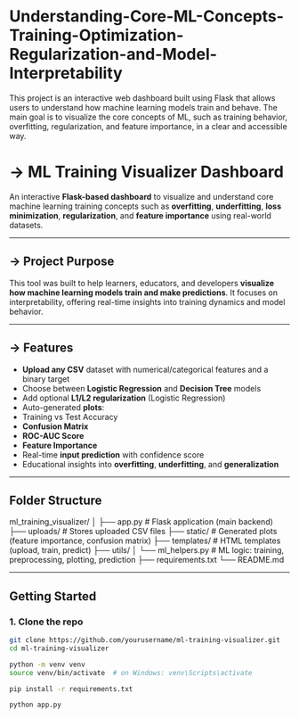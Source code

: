 # Understanding-Core-ML-Concepts-Training-Optimization-Regularization-and-Model-Interpretability
 This project is an interactive web dashboard built using Flask that allows users to understand how machine learning models train and behave. The main goal is to visualize the core concepts of ML, such as training behavior, overfitting, regularization, and feature importance, in a clear and accessible way.
# -> ML Training Visualizer Dashboard

An interactive **Flask-based dashboard** to visualize and understand core machine learning training concepts such as **overfitting**, **underfitting**, **loss minimization**, **regularization**, and **feature importance** using real-world datasets.

---

## -> Project Purpose

This tool was built to help learners, educators, and developers **visualize how machine learning models train and make predictions**. It focuses on interpretability, offering real-time insights into training dynamics and model behavior.

---

## -> Features

-  **Upload any CSV** dataset with numerical/categorical features and a binary target
-  Choose between **Logistic Regression** and **Decision Tree** models
-  Add optional **L1/L2 regularization** (Logistic Regression)
-  Auto-generated **plots**:
  - Training vs Test Accuracy
  - **Confusion Matrix**
  - **ROC-AUC Score**
  - **Feature Importance**
-  Real-time **input prediction** with confidence score
-  Educational insights into **overfitting**, **underfitting**, and **generalization**

---

##  Folder Structure

ml_training_visualizer/
│
├── app.py # Flask application (main backend)
├── uploads/ # Stores uploaded CSV files
├── static/ # Generated plots (feature importance, confusion matrix)
├── templates/ # HTML templates (upload, train, predict)
├── utils/
│ └── ml_helpers.py # ML logic: training, preprocessing, plotting, prediction
├── requirements.txt
└── README.md


---

##  Getting Started

### 1. Clone the repo

```bash
git clone https://github.com/yourusername/ml-training-visualizer.git
cd ml-training-visualizer

python -m venv venv
source venv/bin/activate  # on Windows: venv\Scripts\activate

pip install -r requirements.txt

python app.py

```
